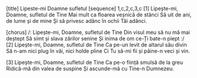 [title] Lipeste-mi Doamne sufletul
[sequence] 1,c,2,c,3,c
[1]
Lipește-mi, Doamne, sufletul de Tine
Mai mult ca floarea veșnică de stânci
Să uit de ani, de lume și de mine
Și să privesc adânc în ochii Tăi adânci.

[chorus]
/: Lipește-mi, Doamne, sufletul de Tine
Din visul meu să nu mă mai deștept
Să simt și slava zărilor senine
Și inima de om ce-Ți bate-n piept :/
[2]
Lipește-mi, Doamne, sufletul de Tine
Ca pe-un levit de altarul său divin
Să n-am nici plug în văi, nici holde pline
Ci Tu să-mi fii și pâine-n veci și vin.

[3]
Lipește-mi, Doamne, sufletul de Tine
Ca pe-o ființă smulsă de la greu
Ridică-mă din valea de suspine
Și ascunde-mă cu Tine-n Dumnezeu.


